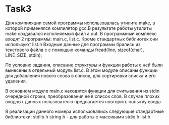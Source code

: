 # Task3
Для компиляции самой программы использовалась утилита make, в которой применялся компилятор gcc.В результате работы утилиты make создавался исполняемый файл a.out. 
В программный комплекс входят 2 программы: main.c, list.c. Кроме стандартных библиотек они используют list.h 
Входные данные для программы брались из текстового файла c с помощью команды fread(line, sizeof(char), LINE_SIZE, stdin);

По условию задания, описание структуры и функции работы с ней были  вынесены в отдельный модуль list.c. В этом модуле описаны функции для добавления нового слова в список, для сортировки списка и его удаления.

В основном модуле main.c находятся функции для cчитывания из stdin очередной строки, преобразования ее в список слов. В случае плохих входных данных
пользователю предлагается повторить попытку ввода

В реализации данного номера использовались следующие стандартные библиотеки:
 	stdlib.h 
 	string.h - для работы с массивами
 	stdio.h
	list.h



